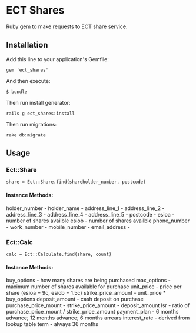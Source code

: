 # ECT Shares

Ruby gem to make requests to ECT share service.

## Installation

Add this line to your application's Gemfile:

    gem 'ect_shares'

And then execute:

    $ bundle

Then run install generator:

	rails g ect_shares:install

Then run migrations:

	rake db:migrate


## Usage

### Ect::Share

    share = Ect::Share.find(shareholder_number, postcode)

#### Instance Methods:

  holder_number -
  holder_name -
  address_line_1 -
  address_line_2 -
  address_line_3 -
  address_line_4 -
  address_line_5 -
  postcode -
  esioa - number of shares availble
  esiob - number of shares availble
  phone_number -
  work_number -
  mobile_number -
  email_address -

### Ect::Calc

    calc = Ect::Calculate.find(share, count)

#### Instance Methods:
  buy_options - how many shares are being purchased
  max_options - maximum number of shares available for purchase
  unit_price - price per share (esioa = 9c, esiob = 1.5c)
  strike_price_amount - unit_price * buy_options
  deposit_amount - cash deposit on purchase
  purchase_price_mount - strike_price_amount - deposit_amount
  lsr - ratio of purchase_price_mount / strike_price_amount
  payment_plan - 6 months advance; 12 months advance; 6 months arrears
  interest_rate - derived from lookup table
  term - always 36 months

